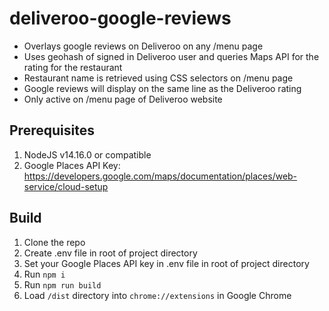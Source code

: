 # deliveroo-google-reviews

- Overlays google reviews on Deliveroo on any /menu page
- Uses geohash of signed in Deliveroo user and queries Maps API for the rating for the restaurant
- Restaurant name is retrieved using CSS selectors on /menu page
- Google reviews will display on the same line as the Deliveroo rating
- Only active on /menu page of Deliveroo website

## Prerequisites

1. NodeJS v14.16.0 or compatible
2. Google Places API Key: https://developers.google.com/maps/documentation/places/web-service/cloud-setup

## Build

1. Clone the repo
2. Create .env file in root of project directory
3. Set your Google Places API key in .env file in root of project directory
4. Run `npm i`
5. Run `npm run build`
6. Load `/dist` directory into `chrome://extensions` in Google Chrome
